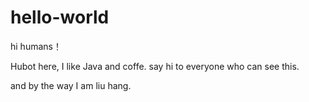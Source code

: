 # hello-world
hi humans！

Hubot here, I like Java and coffe.
say hi to everyone who can see this.


and by the way I am liu hang.
